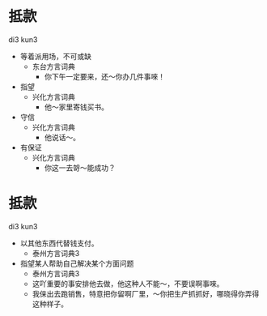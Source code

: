 # 抵款
di3 kun3
+ 等着派用场，不可或缺
  * 东台方言词典
    - 你下午一定要来，还～你办几件事唻！
+ 指望
  * 兴化方言词典
    - 他～家里寄钱买书。
+ 守信
  * 兴化方言词典
    - 他说话～。
+ 有保证
  * 兴化方言词典
    - 你这一去哿～能成功？

# 抵款
di3 kun3
+ 以其他东西代替钱支付。
  * 泰州方言词典3
+ 指望某人帮助自己解决某个方面问题
  * 泰州方言词典3
  - 这吖重要的事安排他去做，他这种人不能～，不要误啊事唻。
  - 我俫出去跑销售，特意把你留啊厂里，～你把生产抓抓好，哪晓得你弄得这种样子。
